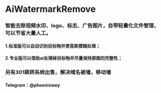 # AiWatermarkRemove

### 智能去除视频水印、logo、标志、广告图片，自带轻量化文件管理，可以节省大量人工。
#### 1.标准版可以自动识别目标物并使高斯模糊处理；
#### 2.专业版可以借助ai处理掉目标物并尽量保持原图的完整性；
### 另有301跳转系统出售，解决域名被墙，移动墙
#### Telegram：@phoenixwey
